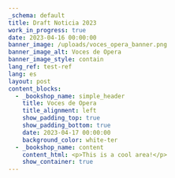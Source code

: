 ```yaml
---
_schema: default
title: Draft Noticia 2023
work_in_progress: true
date: 2023-04-16 00:00:00
banner_image: /uploads/voces_opera_banner.png
banner_image_alt: Voces de Opera
banner_image_style: contain
lang_ref: test-ref
lang: es
layout: post
content_blocks:
  - _bookshop_name: simple_header
    title: Voces de Opera
    title_alignment: left
    show_padding_top: true
    show_padding_bottom: true
    date: 2023-04-17 00:00:00
    background_color: white-ter
  - _bookshop_name: content
    content_html: <p>This is a cool area!</p>
    show_container: true
---
```


